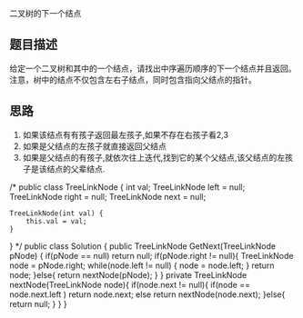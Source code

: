二叉树的下一个结点


## 题目描述
给定一个二叉树和其中的一个结点，请找出中序遍历顺序的下一个结点并且返回。注意，树中的结点不仅包含左右子结点，同时包含指向父结点的指针。

## 思路
1) 如果该结点有有孩子返回最左孩子,如果不存在右孩子看2,3
2) 如果是父结点的左孩子就直接返回父结点
3) 如果是父结点的有孩子,就依次往上迭代,找到它的某个父结点,该父结点的左孩子是该结点的父辈结点.



/*
public class TreeLinkNode {
    int val;
    TreeLinkNode left = null;
    TreeLinkNode right = null;
    TreeLinkNode next = null;

    TreeLinkNode(int val) {
        this.val = val;
    }
}
*/
public class Solution {
    public TreeLinkNode GetNext(TreeLinkNode pNode)
    {
        if(pNode == null)
            return null;
        if(pNode.right != null){
            TreeLinkNode node = pNode.right;
            while(node.left != null)
            {
                node = node.left;
            }
            return node;
        }else{
            return nextNode(pNode);
        }
    }
    private TreeLinkNode nextNode(TreeLinkNode node){
        if(node.next != null){
            if(node == node.next.left )
                return node.next;
            else
                return nextNode(node.next);
        }else{
            return null;
        }
    }
}
